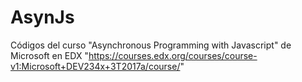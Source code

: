 # AsynJs
Códigos del curso "Asynchronous Programming with Javascript" de Microsoft en EDX 
"https://courses.edx.org/courses/course-v1:Microsoft+DEV234x+3T2017a/course/"
